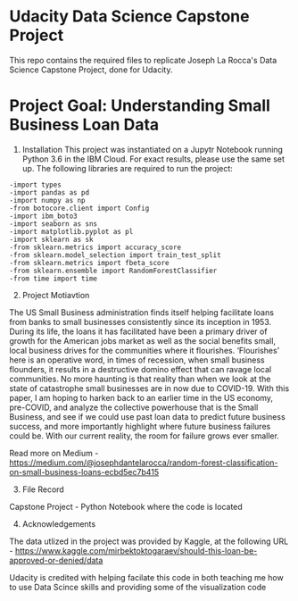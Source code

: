 # Udacity Data Science Capstone Project
  This repo contains the required files to replicate Joseph La Rocca's Data Science Capstone Project, done for Udacity.

# Project Goal: Understanding Small Business Loan Data
  
  1. Installation
  This project was instantiated on a Jupytr Notebook running Python 3.6 in the IBM Cloud. For exact results, please use the same set up. The following libraries are required to run the project:
  
    -import types
    -import pandas as pd
    -import numpy as np
    -from botocore.client import Config
    -import ibm_boto3
    -import seaborn as sns
    -import matplotlib.pyplot as pl
    -import sklearn as sk
    -from sklearn.metrics import accuracy_score
    -from sklearn.model_selection import train_test_split
    -from sklearn.metrics import fbeta_score
    -from sklearn.ensemble import RandomForestClassifier
    -from time import time
    
  2. Project Motiavtion
  
  The US Small Business administration finds itself helping facilitate loans from banks to small businesses consistently since its inception in 1953. During its life, the loans it has facilitated have been a primary driver of growth for the American jobs market as well as the social benefits small, local business drives for the communities where it flourishes. ‘Flourishes’ here is an operative word, in times of recession, when small business flounders, it results in a destructive domino effect that can ravage local communities. No more haunting is that reality than when we look at the state of catastrophe small businesses are in now due to COVID-19. With this paper, I am hoping to harken back to an earlier time in the US economy, pre-COVID, and analyze the collective powerhouse that is the Small Business, and see if we could use past loan data to predict future business success, and more importantly highlight where future business failures could be. With our current reality, the room for failure grows ever smaller.
  
  Read more on Medium - https://medium.com/@josephdantelarocca/random-forest-classification-on-small-business-loans-ecbd5ec7b415
  
  3. File Record
  
  Capstone Project - Python Notebook where the code is located
  
  4. Acknowledgements
  
  The data utlized in the project was provided by Kaggle, at the following URL - https://www.kaggle.com/mirbektoktogaraev/should-this-loan-be-approved-or-denied/data
  
  Udacity is credited with helping facilate this code in both teaching me how to use Data Scince skills and providing some of the visualization code
